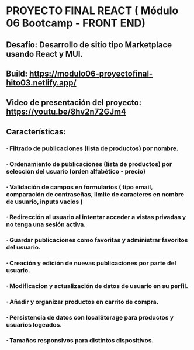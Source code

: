 
 # PROYECTO FINAL REACT ( Módulo 06 Bootcamp - FRONT END)
## Desafío: Desarrollo de sitio tipo Marketplace usando React y MUI.
## Build: https://modulo06-proyectofinal-hito03.netlify.app/
## Video de presentación del proyecto: https://youtu.be/8hv2n72GJm4
## Características:
### · Filtrado de publicaciones (lista de productos) por nombre.
### · Ordenamiento de publicaciones (lista de productos) por selección del usuario (orden alfabético - precio)
### · Validación de campos en formularios ( tipo email, comparación de contraseñas, limite de caracteres en nombre de usuario, inputs vacios )
### · Redirección al usuario al intentar acceder a vistas privadas y no tenga una sesión activa.
### · Guardar publicaciones como favoritas y administrar favoritos del usuario.
### · Creación y edición de nuevas publicaciones por parte del usuario.
### · Modificacion y actualización de datos de usuario en su perfil.
### · Añadir y organizar productos en carrito de compra.
### · Persistencia de datos con localStorage para productos y usuarios logeados.
### · Tamaños responsivos para distintos dispositivos.
